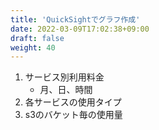 ```yaml
---
title: 'QuickSightでグラフ作成'
date: 2022-03-09T17:02:38+09:00
draft: false
weight: 40
---
```


1. サービス別利用料金
   - 月、日、時間
2. 各サービスの使用タイプ
3. s3のバケット毎の使用量

